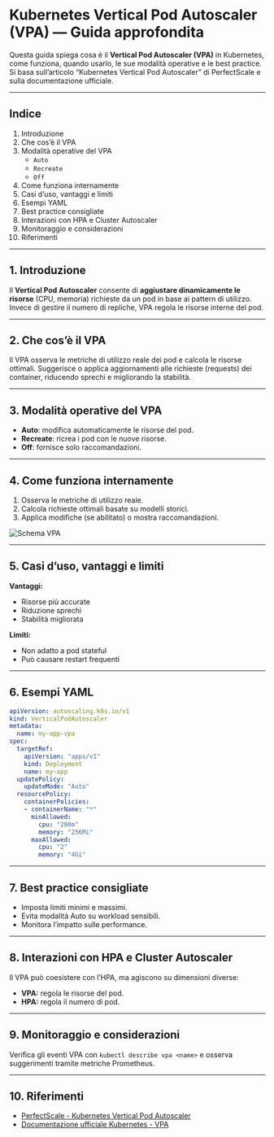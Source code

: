 # Kubernetes Vertical Pod Autoscaler (VPA) — Guida approfondita

Questa guida spiega cosa è il **Vertical Pod Autoscaler (VPA)** in Kubernetes, come funziona, quando usarlo, le sue modalità operative e le best practice.  
Si basa sull’articolo “Kubernetes Vertical Pod Autoscaler” di PerfectScale e sulla documentazione ufficiale.

---

## Indice

1. Introduzione  
2. Che cos’è il VPA  
3. Modalità operative del VPA  
   - `Auto`  
   - `Recreate`  
   - `Off`  
4. Come funziona internamente  
5. Casi d’uso, vantaggi e limiti  
6. Esempi YAML  
7. Best practice consigliate  
8. Interazioni con HPA e Cluster Autoscaler  
9. Monitoraggio e considerazioni  
10. Riferimenti

---

## 1. Introduzione

Il **Vertical Pod Autoscaler** consente di **aggiustare dinamicamente le risorse** (CPU, memoria) richieste da un pod in base ai pattern di utilizzo. Invece di gestire il numero di repliche, VPA regola le risorse interne del pod.

---

## 2. Che cos’è il VPA

Il VPA osserva le metriche di utilizzo reale dei pod e calcola le risorse ottimali. Suggerisce o applica aggiornamenti alle richieste (requests) dei container, riducendo sprechi e migliorando la stabilità.

---

## 3. Modalità operative del VPA

- **Auto**: modifica automaticamente le risorse del pod.
- **Recreate**: ricrea i pod con le nuove risorse.
- **Off**: fornisce solo raccomandazioni.

---

## 4. Come funziona internamente

1. Osserva le metriche di utilizzo reale.  
2. Calcola richieste ottimali basate su modelli storici.  
3. Applica modifiche (se abilitato) o mostra raccomandazioni.  

![Schema VPA](https://www.perfectscale.io/hs-fs/hubfs/vpa-diagram.png)

---

## 5. Casi d’uso, vantaggi e limiti

**Vantaggi:**  
- Risorse più accurate  
- Riduzione sprechi  
- Stabilità migliorata  

**Limiti:**  
- Non adatto a pod stateful  
- Può causare restart frequenti  

---

## 6. Esempi YAML

```yaml
apiVersion: autoscaling.k8s.io/v1
kind: VerticalPodAutoscaler
metadata:
  name: my-app-vpa
spec:
  targetRef:
    apiVersion: "apps/v1"
    kind: Deployment
    name: my-app
  updatePolicy:
    updateMode: "Auto"
  resourcePolicy:
    containerPolicies:
    - containerName: "*"
      minAllowed:
        cpu: "200m"
        memory: "256Mi"
      maxAllowed:
        cpu: "2"
        memory: "4Gi"
```

---

## 7. Best practice consigliate

- Imposta limiti minimi e massimi.  
- Evita modalità Auto su workload sensibili.  
- Monitora l’impatto sulle performance.  

---

## 8. Interazioni con HPA e Cluster Autoscaler

Il VPA può coesistere con l’HPA, ma agiscono su dimensioni diverse:  
- **VPA:** regola le risorse del pod.  
- **HPA:** regola il numero di pod.  

---

## 9. Monitoraggio e considerazioni

Verifica gli eventi VPA con `kubectl describe vpa <name>` e osserva suggerimenti tramite metriche Prometheus.

---

## 10. Riferimenti

- [PerfectScale - Kubernetes Vertical Pod Autoscaler](https://www.perfectscale.io/blog/kubernetes-vertical-pod-autoscaler)
- [Documentazione ufficiale Kubernetes - VPA](https://kubernetes.io/docs/tasks/run-application/horizontal-pod-autoscale/)

